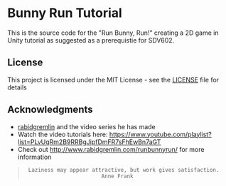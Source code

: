 # Bunny Run Tutorial

This is the source code for the "Run Bunny, Run!" creating a 2D game in Unity tutorial as suggested as a prerequistie for SDV602.

## License

This project is licensed under the MIT License - see the [LICENSE](LICENSE) file for details

## Acknowledgments

* [rabidgremlin](https://github.com/rabidgremlin/BunnyRunTut) and the video series he has made 
* Watch the video tutorials here: https://www.youtube.com/playlist?list=PLvUqRm2B9RRBgJipfDmFR7sFhEwBn7aGT
* Check out http://www.rabidgremlin.com/runbunnyrun/ for more information

>      Laziness may appear attractive, but work gives satisfaction.
>                             Anne Frank
